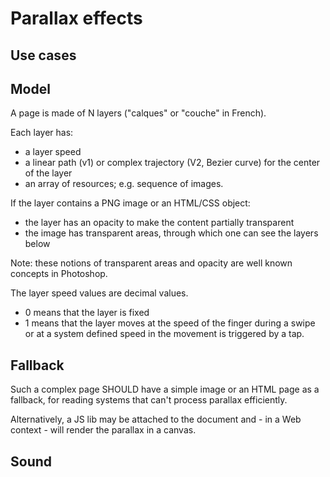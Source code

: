 # Parallax effects

## Use cases



##  Model

A page is made of N layers ("calques" or "couche" in French). 

Each layer has:
- a layer speed
- a linear path (v1) or complex trajectory (V2, Bezier curve) for the center of the layer
- an array of resources; e.g. sequence of images.

If the layer contains a PNG image or an HTML/CSS object:
- the layer has an opacity to make the content partially transparent 
- the image has transparent areas, 
through which one can see the layers below

Note: these notions of transparent areas and opacity are well known concepts in Photoshop. 

The layer speed values are decimal values. 
- 0 means that the layer is fixed
- 1 means that the layer moves at the speed of the finger during a swipe
  or at a system defined speed in the movement is triggered by a tap.  

## Fallback

Such a complex page SHOULD have a simple image or an HTML page as a fallback, for reading systems that can't process parallax efficiently.  

Alternatively, a JS lib may be attached to the document and - in a Web context - will render the parallax in a canvas.   

## Sound
